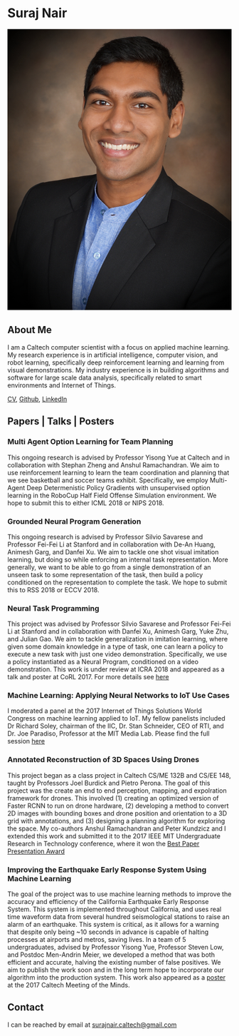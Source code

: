# Suraj Nair
![](https://github.com/surajnaircaltech/surajnair/blob/master/E15.jpg)
## About Me

I am a Caltech computer scientist with a focus on applied machine learning. My research experience is in artificial intelligence, computer vision, and robot learning, specifically deep reinforcement learning and learning from visual demonstrations. My industry experience is in building algorithms and software for large scale data analysis, specifically related to smart environments and Internet of Things.

[CV](/SurajNairGradResume.pdf), [Github](https://github.com/surajnaircaltech/), [LinkedIn](https://www.linkedin.com/in/surajnaircaltech/)


## Papers | Talks | Posters

### Multi Agent Option Learning for Team Planning
This ongoing research is advised by Professor Yisong Yue at Caltech and in collaboration with Stephan Zheng and Anshul Ramachandran. We aim to use reinforcement learning to learn the team coordination and planning that we see basketball and soccer teams exhibit. Specifically, we employ Multi-Agent Deep Determenistic Policy Gradients with unsupervised option learning in the RoboCup Half Field Offense Simulation environment. We hope to submit this to either ICML 2018 or NIPS 2018.

### Grounded Neural Program Generation
This ongoing research is advised by Professor Silvio Savarese and Professor Fei-Fei Li at Stanford and in collaboration with De-An Huang, Animesh Garg, and Danfei Xu. We aim to tackle one shot visual imitation learning, but doing so while enforcing an internal task representation. More generally, we want to be able to go from a single demonstration of an unseen task to some representation of the task, then build a policy conditioned on the representation to complete the task. We hope to submit this to RSS 2018 or ECCV 2018. 

### Neural Task Programming
This project was advised by Professor Silvio Savarese and Professor Fei-Fei Li at Stanford and in collaboration with Danfei Xu, Animesh Garg, Yuke Zhu, and Julian Gao. We aim to tackle generalization in imitation learning, where given some domain knowledge in a type of task, one can learn a policy to execute a new task with just one video demonstration. Specifically, we use a policy instantiated as a Neural Program, conditioned on a video demonstration. This work is under review at ICRA 2018 and appeared as a talk and poster at CoRL 2017. For more details see [here](https://stanfordvl.github.io/ntp/)

### Machine Learning: Applying Neural Networks to IoT Use Cases
I moderated a panel at the 2017 Internet of Things Solutions World Congress on machine learning applied to IoT. My fellow panelists included Dr Richard Soley, chairman of the IIC, Dr. Stan Schneider, CEO of RTI, and Dr. Joe Paradiso, Professor at the MIT Media Lab. Please find the full session [here](https://youtu.be/OuvjRmOvtwo)

### Annotated Reconstruction of 3D Spaces Using Drones
This project began as a class project in Caltech CS/ME 132B and CS/EE 148, taught by Professors Joel Burdick and Pietro Perona. The goal of this project was the create an end to end perception, mapping, and expolration framework for drones. This involved (1) creating an optimized version of Faster RCNN to run on drone hardware, (2) developing a method to convert 2D images with bounding boxes and drone position and orientation to a 3D grid with annotations, and (3) designing a planning algorithm for exploring the space. My co-authors Anshul Ramachandran and Peter Kundzicz and I extended this work and submitted it to the 2017 IEEE MIT Undergraduate Research in Technology conference, where it won the [Best Paper Presentation Award](http://eas.caltech.edu/news/1050)

### Improving the Earthquake Early Response System Using Machine Learning
The goal of the project was to use machine learning methods to improve the accuracy and efficiency of the California Earthquake Early Response System. This system is implemented throughout California, and uses real time waveform data from several hundred seismological stations to raise an alarm of an earthquake. This system is critical, as it allows for a warning that despite only being ~10 seconds in advance is capable of halting processes at airports and metros, saving lives. In a team of 5 undergraduates, advised by Professor Yisong Yue, Professor Steven Low, and Postdoc Men-Andrin Meier, we developed a method that was both efficient and accurate, halving the existing number of false positives. We aim to publish the work soon and in the long term hope to incorporate our algorithm into the production system. This work also appeared as a [poster](https://docs.google.com/presentation/d/1q3W528OFKWTJnpsoGnWsx1xoH7ayYfyBLzM3cKd9v34/edit?usp=sharing) at the 2017 Caltech Meeting of the Minds.

## Contact

I can be reached by email at surajnair.caltech@gmail.com
